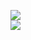 [![](https://img.shields.io/badge/Made%20With-Github%20Spray-lightgrey.svg?style=for-the-badge&logo=github)](https://github.com/Annihil/github-spray#18270)  
[![](https://i.imgur.com/2DrTn0Z.gif)](https://github.com/Annihil/github-spray)